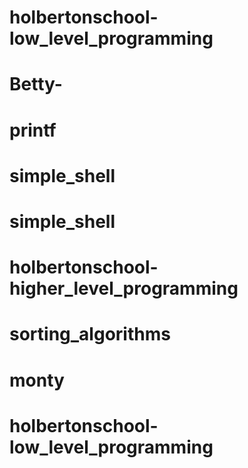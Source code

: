 # holbertonschool-low_level_programming
# Betty-
# printf
# simple_shell
# simple_shell
# holbertonschool-higher_level_programming
# sorting_algorithms
# monty
# holbertonschool-low_level_programming
